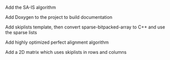Add the SA-IS algorithm

Add Doxygen to the project to build documentation

Add skiplists template, then convert sparse-bitpacked-array to C++ and use the sparse lists

Add highly optimized perfect alignment algorithm

Add a 2D matrix which uses skiplists in rows and columns
